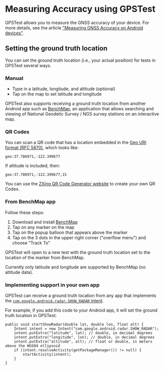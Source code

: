 # Measuring Accuracy using GPSTest

GPSTest allows you to measure the GNSS accuracy of your device.  For more details, see the article ["Measuring GNSS Accuracy on Android devices"](https://medium.com/@sjbarbeau/measuring-gnss-accuracy-on-android-devices-6824492a1389).

## Setting the ground truth location

You can set the ground truth location (i.e., your actual position) for tests in GPSTest several ways.

### Manual

* Type in a latitude, longitude, and altitude (optional)
* Tap on the map to set latitude and longitude

GPSTest also supports receiving a ground truth location from another Android app such as [BenchMap](https://play.google.com/store/apps/details?id=com.tsqmadness.bmmaps), an application that allows searching and viewing of National Geodetic Survey / NGS survey stations on an interactive map.

###  QR Codes

You can scan a QR code that has a location embedded in the [Geo URI format (RFC 5870)](https://en.wikipedia.org/wiki/Geo_URI_scheme), which looks like:

`geo:37.786971,-122.399677`

If altitude is included, then:

`geo:37.786971,-122.399677,15`

You can use the [ZXing QR Code Generator website](https://zxing.appspot.com/generator/) to create your own QR Codes.

### From BenchMap app

Follow these steps:
1. Download and install [BenchMap](https://play.google.com/store/apps/details?id=com.tsqmadness.bmmaps)
1. Tap on any marker on the map
1. Tap on the popup balloon that appears above the marker
1. Tap on the 3 dots in the upper right corner ("overflow menu") and choose "Track To"

GPSTest will open to a new test with the ground truth location set to the location of the marker from BenchMap.

Currently only latitude and longitude are supported by BenchMap (no altitude data).

### Implementing support in your own app

GPSTest can receive a ground truth location from any app that implements the [`com.google.android.radar.SHOW_RADAR` intent](http://www.openintents.org/action/com-google-android-radar-show-radar/).

For example, if you add this code to your Android app, it will set the ground truth location in GPSTest:

~~~
public void startShowRadar(double lat, double lon, float alt) {
    Intent intent = new Intent("com.google.android.radar.SHOW_RADAR"); 
    intent.putExtra("latitude", lat); // double, in decimal degrees
    intent.putExtra("longitude", lon); // double, in decimal degrees
    intent.putExtra("altitude", alt); // float or double, in meters above the WGS84 ellipsoid
    if (intent.resolveActivity(getPackageManager()) != null) { 
        startActivity(intent);
    }
}
~~~
